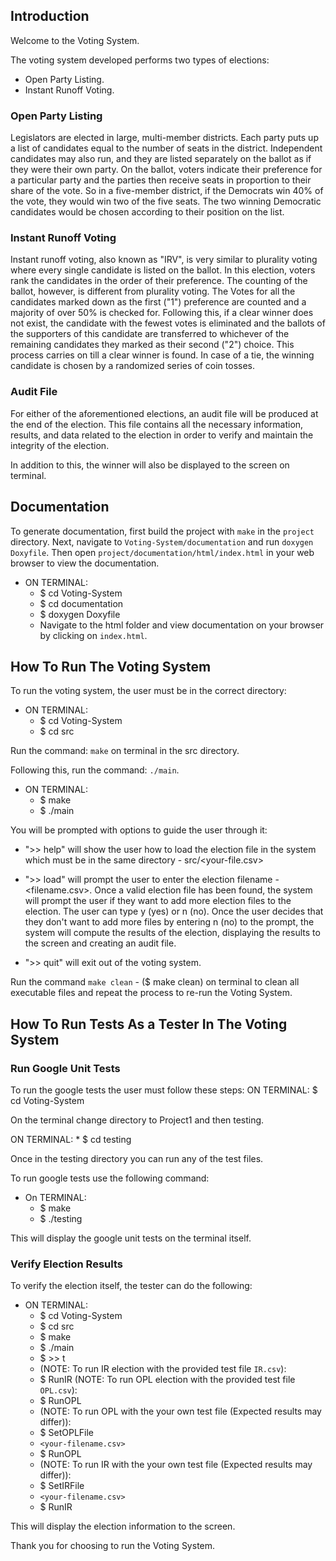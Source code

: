 ## Introduction

Welcome to the Voting System.

The voting system developed performs two types of elections:

* Open Party Listing.
* Instant Runoff Voting.


### Open Party Listing

Legislators are elected in large, multi-member districts. Each party puts up a list of candidates equal
to the number of seats in the district. Independent candidates may also run, and they are listed separately
on the ballot as if they were their own party. On the ballot, voters indicate their preference for a particular
party and the parties then receive seats in proportion to their share of the vote. So in a five-member district,
if the Democrats win 40% of the vote, they would win two of the five seats. The two winning Democratic candidates
would be chosen according to their position on the list.

### Instant Runoff Voting

Instant runoff voting, also known as "IRV", is very similar to plurality voting where every single
candidate is listed on the ballot. In this election, voters rank the candidates in the order of
their preference. The counting of the ballot, however, is different from plurality voting. The Votes
for all the candidates marked down as the first ("1") preference are counted and a majority of over
50% is checked for. Following this, if a clear winner does not exist, the candidate with the fewest
votes is eliminated and the ballots of the supporters of this candidate are transferred to whichever
of the remaining candidates they marked as their second ("2") choice. This process carries on till a clear
winner is found. In case of a tie, the winning candidate is chosen by a randomized series of coin tosses.

### Audit File

For either of the aforementioned elections, an audit file will be produced at the end of the election.
This file contains all the necessary information, results, and data related to the election in order to
verify and maintain the integrity of the election.

In addition to this, the winner will also be displayed to the screen on terminal.


## Documentation 

To generate documentation, first build the project with `make` in the `project` directory.
Next, navigate to `Voting-System/documentation` and run `doxygen Doxyfile`.
Then open `project/documentation/html/index.html` in your web browser to view the documentation.

* ON TERMINAL: 
    * $ cd Voting-System
    * $ cd documentation
    * $ doxygen Doxyfile
    * Navigate to the html folder and view documentation on your browser by clicking on `index.html`.

## How To Run The Voting System

To run the voting system, the user must be in the correct directory:

* ON TERMINAL: 
    * $ cd Voting-System
    * $ cd src

Run the command: `make` on terminal in the src directory.

Following this, run the command: `./main`.

* ON TERMINAL: 
    * $ make
    * $ ./main

You will be prompted with options to guide the user through it:

* ">> help" will show the user how to load the election file in the system
which must be in the same directory - src/<your-file.csv>

* ">> load" will prompt the user to enter the election filename - <filename.csv>. Once a valid election file has been found, the system will
prompt the user if they want to add more election files to the election. The user can type y (yes) or n (no). Once the user decides that they don't want to add more files by entering n (no) to the prompt, the system will compute the results of the election, displaying the results to the screen and creating an audit file.

* ">> quit" will exit out of the voting system.

Run the command `make clean` - ($ make clean) on terminal to clean all
executable files and repeat the process to re-run the Voting System.

## How To Run Tests As a Tester In The Voting System

### Run Google Unit Tests

To run the google tests the user must follow these steps:
 ON TERMINAL: $ cd Voting-System

On the terminal change directory to Project1 and then testing.

ON TERMINAL: * $ cd testing

Once in the testing directory you can run any of the test files.

To run google tests use the following command:

* On TERMINAL: 
    * $ make
    * $ ./testing

This will display the google unit tests on the terminal itself. 

### Verify Election Results

To verify the election itself, the tester can do the following: 

* ON TERMINAL: 
    * $ cd Voting-System
    * $ cd src
    * $ make
    * $ ./main
    * $ >> t
    * (NOTE: To run IR election with the provided test file `IR.csv`):
    * $ RunIR 
    (NOTE: To run OPL election with the provided test file `OPL.csv`):
    * $ RunOPL 
    * (NOTE: To run OPL with the your own test file (Expected results may differ)):
    * $ SetOPLFile
    * `<your-filename.csv>`
    * $ RunOPL
    * (NOTE: To run IR with the your own test file (Expected results may differ)):
    * $ SetIRFile
    * `<your-filename.csv>`
    * $ RunIR

This will display the election information to the screen. 

Thank you for choosing to run the Voting System.
